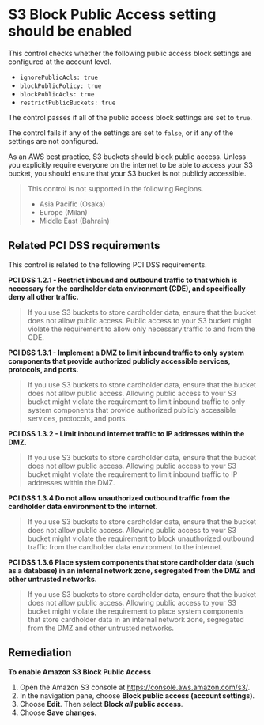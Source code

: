 # S3 Block Public Access setting should be enabled

This control checks whether the following public access block settings are configured at the account level.

* `ignorePublicAcls: true`
* `blockPublicPolicy: true`
* `blockPublicAcls: true`
* `restrictPublicBuckets: true`

The control passes if all of the public access block settings are set to `true`.

The control fails if any of the settings are set to `false`, or if any of the settings are not configured.

As an AWS best practice, S3 buckets should block public access. Unless you explicitly require everyone on the internet to be able to access your S3 bucket, you should ensure that your S3 bucket is not publicly accessible.

> This control is not supported in the following Regions.
>
> * Asia Pacific (Osaka)
> * Europe (Milan)
> * Middle East (Bahrain)

## Related PCI DSS requirements

This control is related to the following PCI DSS requirements.

**PCI DSS 1.2.1 - Restrict inbound and outbound traffic to that which is necessary for the cardholder data environment (CDE), and specifically deny all other traffic.**

> If you use S3 buckets to store cardholder data, ensure that the bucket does not allow public access. Public access to your S3 bucket might violate the requirement to allow only necessary traffic to and from the CDE.

**PCI DSS 1.3.1 - Implement a DMZ to limit inbound traffic to only system components that provide authorized publicly accessible services, protocols, and ports.**

> If you use S3 buckets to store cardholder data, ensure that the bucket does not allow public access. Allowing public access to your S3 bucket might violate the requirement to limit inbound traffic to only system components that provide authorized publicly accessible services, protocols, and ports.

**PCI DSS 1.3.2 - Limit inbound internet traffic to IP addresses within the DMZ.**

> If you use S3 buckets to store cardholder data, ensure that the bucket does not allow public access. Allowing public access to your S3 bucket might violate the requirement to limit inbound traffic to IP addresses within the DMZ.

**PCI DSS 1.3.4 Do not allow unauthorized outbound traffic from the cardholder data environment to the internet.**

> If you use S3 buckets to store cardholder data, ensure that the bucket does not allow public access. Allowing public access to your S3 bucket might violate the requirement to block unauthorized outbound traffic from the cardholder data environment to the internet.

**PCI DSS 1.3.6 Place system components that store cardholder data (such as a database) in an internal network zone, segregated from the DMZ and other untrusted networks.**

> If you use S3 buckets to store cardholder data, ensure that the bucket does not allow public access. Allowing public access to your S3 bucket might violate the requirement to place system components that store cardholder data in an internal network zone, segregated from the DMZ and other untrusted networks.

## Remediation

**To enable Amazon S3 Block Public Access**

1. Open the Amazon S3 console at https://console.aws.amazon.com/s3/.
2. In the navigation pane, choose **Block public access (account settings)**.
3. Choose **Edit**. Then select **Block _all_ public access**.
4. Choose **Save changes**.
